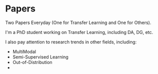 # Papers 
Two Papers Everyday (One for Transfer Learning and One for Others).

I'm a PhD student working on Transfer Learning, including DA, DG, etc.

I also pay attention to research trends in other fields, including:
* MultiModal
* Semi-Supervised Learning
* Out-of-Distribution
* 

